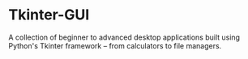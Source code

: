 # Tkinter-GUI
A collection of beginner to advanced desktop applications built using Python's Tkinter framework – from calculators to file managers.

